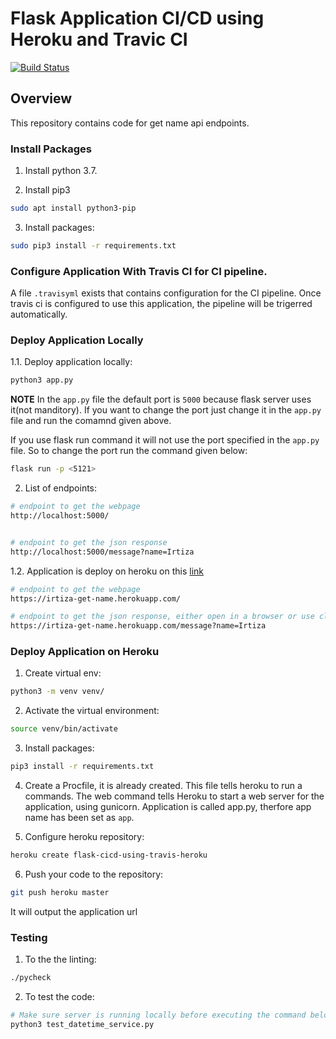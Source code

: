 # Flask Application CI/CD using Heroku and Travic CI

[![Build Status](https://travis-ci.com/aliartiza75/flask-cicd-using-travis-heroku.svg?branch=master)](https://travis-ci.com/aliartiza75/flask-cicd-using-travis-heroku)

## Overview

This repository contains code for get name api endpoints.

### Install Packages

1. Install python 3.7.

2. Install pip3
```bash
sudo apt install python3-pip
```
3. Install packages:
```bash
sudo pip3 install -r requirements.txt
```


### Configure Application With Travis CI for CI pipeline.

A file `.travisyml` exists that contains configuration for the CI pipeline. Once travis ci is configured to use this application, the pipeline will be trigerred automatically.

### Deploy Application Locally

1.1. Deploy application locally:

```bash
python3 app.py
```

**NOTE**
In the `app.py` file the default port is `5000` because flask server uses it(not manditory). If you want to change the port just change it in the `app.py` file and run the comamnd given above. 

If you use flask run command it will not use the port specified in the `app.py` file. So to change the port run the command given below:

```bash
flask run -p <5121>
```

2. List of endpoints:
```bash
# endpoint to get the webpage
http://localhost:5000/


# endpoint to get the json response
http://localhost:5000/message?name=Irtiza
```

1.2. Application is deploy on heroku on this [link](https://irtiza-get-name.herokuapp.com/)
```bash
# endpoint to get the webpage
https://irtiza-get-name.herokuapp.com/

# endpoint to get the json response, either open in a browser or use cli
https://irtiza-get-name.herokuapp.com/message?name=Irtiza
```

### Deploy Application on Heroku

1. Create virtual env:

```bash
python3 -m venv venv/
```

2. Activate the virtual environment:
```bash
source venv/bin/activate
```

3. Install packages:
```bash
pip3 install -r requirements.txt
```

4. Create a Procfile, it is already created. This file tells heroku to run a commands. The web command tells Heroku to start a web server for the application, using gunicorn. Application is called app.py, therfore app name has been set as `app`.

5. Configure heroku repository:
```bash
heroku create flask-cicd-using-travis-heroku
```

6. Push your code to the repository:
```bash
git push heroku master
```

It will output the application url

### Testing

1. To the the linting:

```bash
./pycheck
```

2. To test the code:

```bash
# Make sure server is running locally before executing the command below
python3 test_datetime_service.py
```